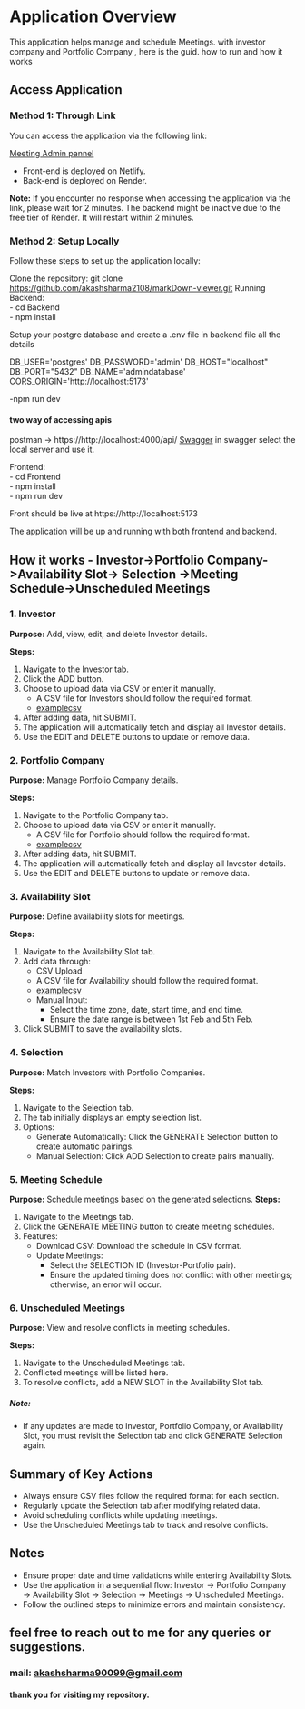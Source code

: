# Application Overview

This application helps manage and schedule Meetings. with investor company and Portfolio Company , here is the guid. how to run and how it works 

## Access Application

### Method 1: Through Link

You can access the application via the following link:

[Meeting Admin pannel](https://)

- Front-end is deployed on Netlify.
- Back-end is deployed on Render.

**Note:** If you encounter no response when accessing the application via the link, please wait for 2 minutes. The backend might be inactive due to the free tier of Render. It will restart within 2 minutes.

### Method 2: Setup Locally

Follow these steps to set up the application locally:


 Clone the repository: git clone https://github.com/akashsharma2108/markDown-viewer.git
 Running Backend: <br/>
    - cd Backend <br/>
    - npm install <br/>

Setup your postgre database and create a .env file in backend file all the details 

DB_USER='postgres'
DB_PASSWORD='admin'
DB_HOST="localhost"
DB_PORT="5432"
DB_NAME='admindatabase'
CORS_ORIGIN='http://localhost:5173'

-npm run dev 

#### two way of accessing apis 
 postman -> https://http://localhost:4000/api/
 [Swagger](https://) 
 in swagger select the local server and use it.


 Frontend: <br/>
    - cd Frontend <br/>
    - npm install <br/>
    - npm run dev  <br/>

Front should be live at https://http://localhost:5173

The application will be up and running with both frontend and backend.


## How it works - Investor->Portfolio Company->Availability Slot-> Selection ->Meeting Schedule->Unscheduled Meetings

### 1. Investor
**Purpose:** Add, view, edit, and delete Investor details.

**Steps:**
1. Navigate to the Investor tab.
2. Click the ADD button.
3. Choose to upload data via CSV or enter it manually.
   - A CSV file for Investors should follow the required format.
   - [examplecsv](https://drive.google.com/file/d/1vvCYWzN437lIKv4OBQYgr0yDt3Wno7xS/view?usp=sharing)
4. After adding data, hit SUBMIT.
5. The application will automatically fetch and display all Investor details.
6. Use the EDIT and DELETE buttons to update or remove data.

### 2. Portfolio Company
**Purpose:** Manage Portfolio Company details.

**Steps:**
1. Navigate to the Portfolio Company tab.
3. Choose to upload data via CSV or enter it manually.
   - A CSV file for Portfolio should follow the required format.
   - [examplecsv](https://drive.google.com/file/d/1THU8ARU64A0H6NhEcxd1lZSWOpJGiEOx/view?usp=sharing)
4. After adding data, hit SUBMIT.
5. The application will automatically fetch and display all Investor details.
6. Use the EDIT and DELETE buttons to update or remove data.

### 3. Availability Slot
**Purpose:** Define availability slots for meetings.

**Steps:**
1. Navigate to the Availability Slot tab.
2. Add data through:
   - CSV Upload
   - A CSV file for Availability should follow the required format.
   - [examplecsv](https://drive.google.com/file/d/1oQKtAbcB4h27C-dRPaOz3vTozl7Prgvx/view?usp=sharing)
   - Manual Input:
     - Select the time zone, date, start time, and end time.
     - Ensure the date range is between 1st Feb and 5th Feb.
3. Click SUBMIT to save the availability slots.

### 4. Selection
**Purpose:** Match Investors with Portfolio Companies.

**Steps:**
1. Navigate to the Selection tab.
2. The tab initially displays an empty selection list.
3. Options:
   - Generate Automatically: Click the GENERATE Selection button to create automatic pairings.
   - Manual Selection: Click ADD Selection to create pairs manually.

### 5. Meeting Schedule
**Purpose:** Schedule meetings based on the generated selections.
**Steps:**
1. Navigate to the Meetings tab.
2. Click the GENERATE MEETING button to create meeting schedules.
3. Features:
   - Download CSV: Download the schedule in CSV format.
   - Update Meetings:
     - Select the SELECTION ID (Investor-Portfolio pair).
     - Ensure the updated timing does not conflict with other meetings; otherwise, an error will occur.

### 6. Unscheduled Meetings
**Purpose:** View and resolve conflicts in meeting schedules.

**Steps:**
1. Navigate to the Unscheduled Meetings tab.
2. Conflicted meetings will be listed here.
3. To resolve conflicts, add a NEW SLOT in the Availability Slot tab.

##### Note:
   - If any updates are made to Investor, Portfolio Company, or Availability Slot, you must revisit the Selection tab and click GENERATE Selection again.

## Summary of Key Actions
- Always ensure CSV files follow the required format for each section.
- Regularly update the Selection tab after modifying related data.
- Avoid scheduling conflicts while updating meetings.
- Use the Unscheduled Meetings tab to track and resolve conflicts.

## Notes
- Ensure proper date and time validations while entering Availability Slots.
- Use the application in a sequential flow: Investor → Portfolio Company → Availability Slot → Selection → Meetings → Unscheduled Meetings.
- Follow the outlined steps to minimize errors and maintain consistency.

## feel free to reach out to me for any queries or suggestions.
### mail: akashsharma90099@gmail.com
#### thank you for visiting my repository.